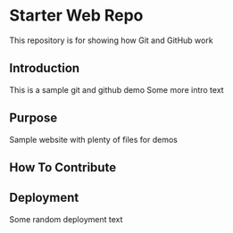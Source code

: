 # Starter Web Repo

This repository is for showing how Git and GitHub work

## Introduction

This is a sample git and github demo
Some more intro text

## Purpose

Sample website with plenty of files for demos

## How To Contribute

## Deployment
Some random deployment text